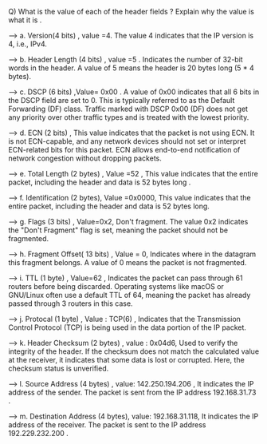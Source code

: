 Q) What is the value of each of the header fields ? Explain why the value is what it is .


--> a. Version(4 bits) , value =4. The value 4 indicates that the IP version is 4, i.e., IPv4.

--> b. Header Length (4 bits) , value =5 . Indicates the number of 32-bit words in the header. A value of 5 means the header is 20 bytes long (5 * 4 bytes).

--> c. DSCP (6 bits) ,Value= 0x00 . A value of 0x00 indicates that all 6 bits in the DSCP field are set to 0. This is typically referred to as the Default Forwarding (DF) class. Traffic marked with DSCP 0x00 (DF) does not get any priority over other traffic types and is treated with the lowest priority.

--> d. ECN (2 bits) , This value indicates that the packet is not using ECN. It is not ECN-capable, and any network devices should not set or interpret ECN-related bits for this packet. ECN allows end-to-end notification of network congestion without dropping packets.

--> e. Total Length (2 bytes) , Value =52 , This value indicates that the entire packet, including the header and data is 52 bytes long .

--> f. Identification (2 bytes), Value =0x0000, This value indicates that the entire packet, including the header and data is 52 bytes long.

--> g. Flags (3 bits) , Value=0x2, Don't fragment. The value 0x2 indicates the "Don't Fragment" flag is set, meaning the packet should not be fragmented.

--> h. Fragment Offset( 13 bits) , Value = 0, Indicates where in the datagram this fragment belongs. A value of 0 means the packet is not fragmented.

--> i. TTL (1 byte) , Value=62 , Indicates the packet can pass through 61 routers before being discarded. Operating systems like macOS or GNU/Linux often use a default TTL of 64, meaning the packet has already passed through 3 routers in this case.

--> j. Protocal (1 byte) , Value : TCP(6) , Indicates that the Transmission Control Protocol (TCP) is being used in the data portion of the IP packet.

--> k. Header Checksum (2 bytes) , value : 0x04d6, Used to verify the integrity of the header. If the checksum does not match the calculated value at the receiver, it indicates that some data is lost or corrupted. Here, the checksum status is unverified.

--> l. Source Address (4 bytes) , value: 142.250.194.206 , It indicates the IP address of the sender. The packet is sent from the IP address 192.168.31.73 .

--> m. Destination Address (4 bytes), value: 192.168.31.118, It indicates the IP address of the receiver. The packet is sent to the IP address 192.229.232.200 .
